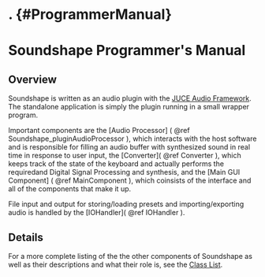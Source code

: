 . {#ProgrammerManual}
======================

# Soundshape Programmer's Manual

## Overview
Soundshape is written as an audio plugin with the [JUCE Audio 
Framework]( https://juce.com ). The standalone application
is simply the plugin running in a small wrapper program.

Important components are the [Audio Processor]
( @ref Soundshape_pluginAudioProcessor ),
which interacts with the host software and is responsible
for filling an audio buffer with synthesized sound in real time
in response to user input, 
the [Converter]( @ref Converter ), which keeps track of the 
state of the keyboard and actually performs the requiredand
Digital Signal Processing and synthesis, and the [Main GUI Component]
( @ref MainComponent ), which
coinsists of the interface and all of the components that make it up.

File input and output for storing/loading presets and
importing/exporting audio is handled by the 
[IOHandler]( @ref IOHandler ).

## Details
For a more complete listing of the the other components of Soundshape as
well as their descriptions and what their role is, see the
[Class List]( annotated.html ).

